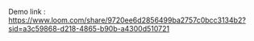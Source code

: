 Demo link : https://www.loom.com/share/9720ee6d2856499ba2757c0bcc3134b2?sid=a3c59868-d218-4865-b90b-a4300d510721
